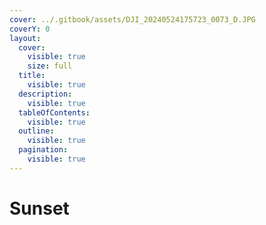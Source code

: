 ```yaml
---
cover: ../.gitbook/assets/DJI_20240524175723_0073_D.JPG
coverY: 0
layout:
  cover:
    visible: true
    size: full
  title:
    visible: true
  description:
    visible: true
  tableOfContents:
    visible: true
  outline:
    visible: true
  pagination:
    visible: true
---
```


# Sunset

<figure><img src="../.gitbook/assets/DJI_20240523174950_0040_D.JPG" alt=""><figcaption></figcaption></figure>

<figure><img src="../.gitbook/assets/DJI_20240523175024_0041_D.JPG" alt=""><figcaption></figcaption></figure>

